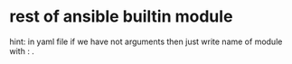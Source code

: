 

# rest of ansible builtin module




hint: in yaml file if we have not arguments then just write name of module with : .












